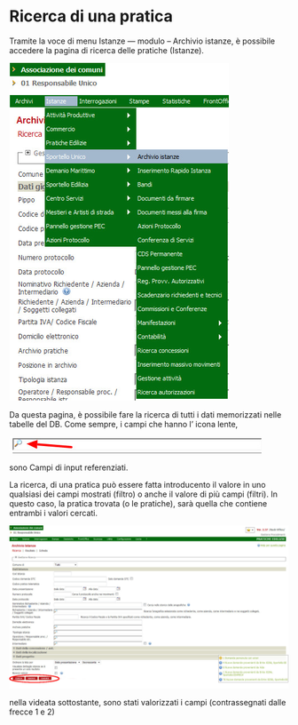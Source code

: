 # Ricerca di una pratica

Tramite la voce di menu Istanze — modulo – Archivio istanze, è possibile accedere la pagina di ricerca delle pratiche (Istanze).

![](../assets/immagine40.jpg)

Da questa pagina, è possibile fare la ricerca di tutti i dati memorizzati nelle tabelle del DB. Come sempre, i campi che hanno l’ icona lente,

![](../assets/immagine47.jpg)

sono Campi di input referenziati.

La ricerca, di una pratica può essere fatta introducento il valore in uno qualsiasi dei campi mostrati (filtro) o anche il valore di più campi (filtri). In questo caso, la pratica trovata (o le pratiche), sarà quella che contiene entrambi i valori cercati.

![](../assets/immagine41.jpg)

nella videata sottostante, sono stati valorizzati i campi (contrassegnati dalle frecce 1 e 2)



